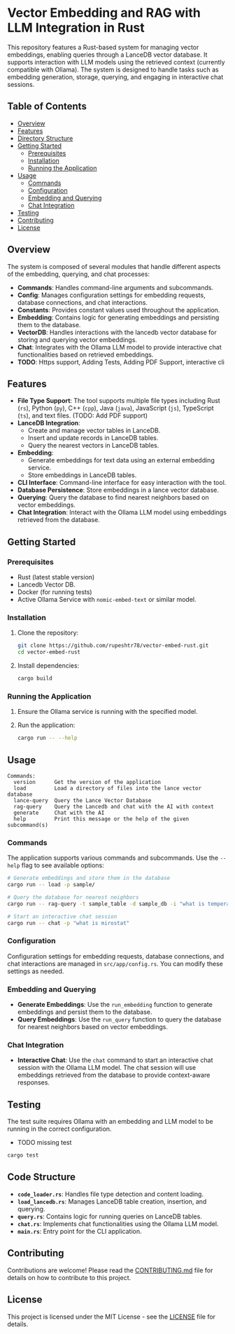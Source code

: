 # Vector Embedding and RAG with LLM Integration in Rust

This repository features a Rust-based system for managing vector embeddings, enabling queries through a LanceDB vector database. It supports interaction with LLM models using the retrieved context (currently compatible with Ollama). The system is designed to handle tasks such as embedding generation, storage, querying, and engaging in interactive chat sessions.

## Table of Contents

- [Overview](#overview)
- [Features](#features)
- [Directory Structure](#directory-structure)
- [Getting Started](#getting-started)
    - [Prerequisites](#prerequisites)
    - [Installation](#installation)
    - [Running the Application](#running-the-application)
- [Usage](#usage)
    - [Commands](#commands)
    - [Configuration](#configuration)
    - [Embedding and Querying](#embedding-and-querying)
    - [Chat Integration](#chat-integration)
- [Testing](#testing)
- [Contributing](#contributing)
- [License](#license)

## Overview

The system is composed of several modules that handle different aspects of the embedding, querying, and chat processes:

- **Commands**: Handles command-line arguments and subcommands.
- **Config**: Manages configuration settings for embedding requests, database connections, and chat interactions.
- **Constants**: Provides constant values used throughout the application.
- **Embedding**: Contains logic for generating embeddings and persisting them to the database.
- **VectorDB**: Handles interactions with the lancedb vector database for storing and querying vector embeddings.
- **Chat**: Integrates with the Ollama LLM model to provide interactive chat functionalities based on retrieved embeddings.
- **TODO**: Https support, Adding Tests, Adding PDF Support, interactive cli 
## Features

- **File Type Support**: The tool supports multiple file types including Rust (`rs`), Python (`py`), C++ (`cpp`), Java (`java`), JavaScript (`js`), TypeScript (`ts`), and text files. (TODO: Add PDF support)
- **LanceDB Integration**:
    - Create and manage vector tables in LanceDB.
    - Insert and update records in LanceDB tables.
    - Query the nearest vectors in LanceDB tables.
- **Embedding**:
    - Generate embeddings for text data using an external embedding service.
    - Store embeddings in LanceDB tables.
- **CLI Interface**: Command-line interface for easy interaction with the tool.
- **Database Persistence**: Store embeddings in a lance vector database.
- **Querying**: Query the database to find nearest neighbors based on vector embeddings.
- **Chat Integration**: Interact with the Ollama LLM model using embeddings retrieved from the database.

## Getting Started

### Prerequisites

- Rust (latest stable version)
- Lancedb Vector DB.
- Docker (for running tests)
- Active Ollama Service with `nomic-embed-text` or similar model.

### Installation

1. Clone the repository:

   ```sh
   git clone https://github.com/rupeshtr78/vector-embed-rust.git
   cd vector-embed-rust
   ```

2. Install dependencies:
   ```sh
   cargo build
   ```

### Running the Application

1. Ensure the Ollama service is running with the specified model.
2. Run the application:

   ```sh
   cargo run -- --help

   
   ```

## Usage

```
Commands:
  version      Get the version of the application
  load         Load a directory of files into the lance vector database
  lance-query  Query the Lance Vector Database
  rag-query    Query the Lancedb and chat with the AI with context
  generate     Chat with the AI
  help         Print this message or the help of the given subcommand(s)
```

### Commands

The application supports various commands and subcommands. Use the `--help` flag to see available options:

```sh
# Generate embeddings and store them in the database
cargo run -- load -p sample/

# Query the database for nearest neighbors
cargo run -- rag-query -t sample_table -d sample_db -i "what is temperature"

# Start an interactive chat session
cargo run -- chat -p "what is mirostat"
```

### Configuration

Configuration settings for embedding requests, database connections, and chat interactions are managed in `src/app/config.rs`. You can modify these settings as needed.

### Embedding and Querying

- **Generate Embeddings**: Use the `run_embedding` function to generate embeddings and persist them to the database.
- **Query Embeddings**: Use the `run_query` function to query the database for nearest neighbors based on vector embeddings.

### Chat Integration

- **Interactive Chat**: Use the `chat` command to start an interactive chat session with the Ollama LLM model. The chat session will use embeddings retrieved from the database to provide context-aware responses.

## Testing

The test suite requires Ollama with an embedding and LLM model to be running in the correct configuration.

* TODO missing test

```sh
cargo test
```

## Code Structure

- **`code_loader.rs`**: Handles file type detection and content loading.
- **`load_lancedb.rs`**: Manages LanceDB table creation, insertion, and querying.
- **`query.rs`**: Contains logic for running queries on LanceDB tables.
- **`chat.rs`**: Implements chat functionalities using the Ollama LLM model.
- **`main.rs`**: Entry point for the CLI application.

## Contributing

Contributions are welcome! Please read the [CONTRIBUTING.md](CONTRIBUTING.md) file for details on how to contribute to this project.

## License

This project is licensed under the MIT License - see the [LICENSE](LICENSE) file for details.
